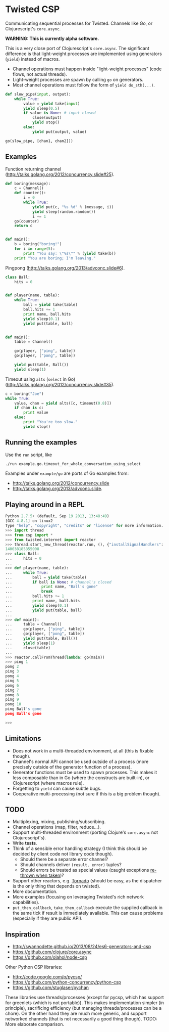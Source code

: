# Twisted CSP
Communicating sequential processes for Twisted. Channels like Go, or Clojurescript's `core.async`.

**WARNING: This is currently alpha  software.**

This is a very close port of Clojurescript's `core.async`. The significant difference is that light-weight processes are implemented using generators (`yield`) instead of macros.

- Channel operations must happen inside "light-weight processes" (code flows, not actual threads).
- Light-weight processes are spawn by calling `go` on generators.
- Most channel operations must follow the form of `yield do_sth(...)`.

```python
def slow_pipe(input, output):
    while True:
        value = yield take(input)
        yield sleep(0.5)
        if value is None: # input closed
            close(output)
            yield stop()
        else:
            yield put(output, value)

go(slow_pipe, [chan1, chan2]))
```

## Examples ##

Function returning channel (http://talks.golang.org/2012/concurrency.slide#25).
```python
def boring(message):
    c = Channel()
    def counter():
        i = 0
        while True:
            yield put(c, "%s %d" % (message, i))
            yield sleep(random.random())
            i += 1
    go(counter)
    return c


def main():
    b = boring("boring!")
    for i in range(5):
        print "You say: \"%s\"" % (yield take(b))
    print "You are boring; I'm leaving."
```

Pingpong (http://talks.golang.org/2013/advconc.slide#6).
```python
class Ball:
    hits = 0


def player(name, table):
    while True:
        ball = yield take(table)
        ball.hits += 1
        print name, ball.hits
        yield sleep(0.1)
        yield put(table, ball)


def main():
    table = Channel()

    go(player, ["ping", table])
    go(player, ["pong", table])

    yield put(table, Ball())
    yield sleep(1)
```

Timeout using `alts` (`select` in Go) (http://talks.golang.org/2012/concurrency.slide#35).
```python
c = boring("Joe")
while True:
    value, chan = yield alts([c, timeout(0.8)])
    if chan is c:
        print value
    else:
        print "You're too slow."
        yield stop()
```

## Running the examples ##

Use the `run` script, like
```bash
./run example.go.timeout_for_whole_conversation_using_select
```

Examples under `example/go` are ports of Go examples from:
- http://talks.golang.org/2012/concurrency.slide
- http://talks.golang.org/2013/advconc.slide.


## Playing around in a REPL ##

```python
Python 2.7.5+ (default, Sep 19 2013, 13:48:49)
[GCC 4.8.1] on linux2
Type "help", "copyright", "credits" or "license" for more information.
>>> import thread
>>> from csp import *
>>> from twisted.internet import reactor
>>> thread.start_new_thread(reactor.run, (), {"installSignalHandlers": False})
140038185355008
>>> class Ball:
...     hits = 0
...
>>> def player(name, table):
...     while True:
...         ball = yield take(table)
...         if ball is None: # channel's closed
...             print name, "Ball's gone"
...             break
...         ball.hits += 1
...         print name, ball.hits
...         yield sleep(0.1)
...         yield put(table, ball)
...
>>> def main():
...     table = Channel()
...     go(player, ["ping", table])
...     go(player, ["pong", table])
...     yield put(table, Ball())
...     yield sleep(1)
...     close(table)
...
>>> reactor.callFromThread(lambda: go(main))
>>> ping 1
pong 2
ping 3
pong 4
ping 5
pong 6
ping 7
pong 8
ping 9
pong 10
ping Ball's gone
pong Ball's gone

>>>
```

## Limitations ##

- Does not work in a multi-threaded environment, at all (this is fixable though).
- Channel's normal API cannot be used outside of a process (more precisely outside of the generator function of a process).
- Generator functions must be used to spawn processes. This makes it less composable than in Go (where the constructs are built-in), or Clojurescript (where macros rule).
- Forgetting to `yield` can cause subtle bugs.
- Cooperative multi-processing (not sure if this is a big problem though).

## TODO ##

- Multiplexing, mixing, publishing/subscribing.
- Channel operations (map, filter, reduce...).
- Support multi-threaded environment (porting Clojure's `core.async` not Clojurescript's).
- Write **tests**.
- Think of a sensible error handling strategy (I think this should be decided by client code not library code though).
  + Should there be a separate error channel?
  + Should channels deliver `(result, error)` tuples?
  + Should errors be treated as special values (caught exceptions [re-thrown when taken](http://swannodette.github.io/2013/08/31/asynchronous-error-handling/))?
- Support other reactors, e.g. [Tornado](http://www.tornadoweb.org/en/stable/) (should be easy, as the dispatcher is the only thing that depends on twisted).
- More documentation.
- More examples (focusing on leveraging Twisted's rich network capabilities).
- `put_then_callback`, `take_then_callback` execute the supplied callback in the same tick if result is immediately available. This can cause problems (especially if they are public API).

## Inspiration ##

- http://swannodette.github.io/2013/08/24/es6-generators-and-csp
- https://github.com/clojure/core.async
- https://github.com/olahol/node-csp

Other Python CSP libraries:
- http://code.google.com/p/pycsp/
- https://github.com/python-concurrency/python-csp
- https://github.com/stuglaser/pychan

These libraries use threads/processes (except for pycsp, which has support for greenlets (which is not portable)). This makes implementation simpler (in principle), sacrificing efficiency (but managing threads/processes can be a chore). On the other hand they are much more generic, and support networked channels (that is not necessarily a good thing though).
TODO: More elaborate comparison.
